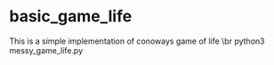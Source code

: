 # basic_game_life
This is a simple implementation of conoways game of life \br
python3 messy_game_life.py
